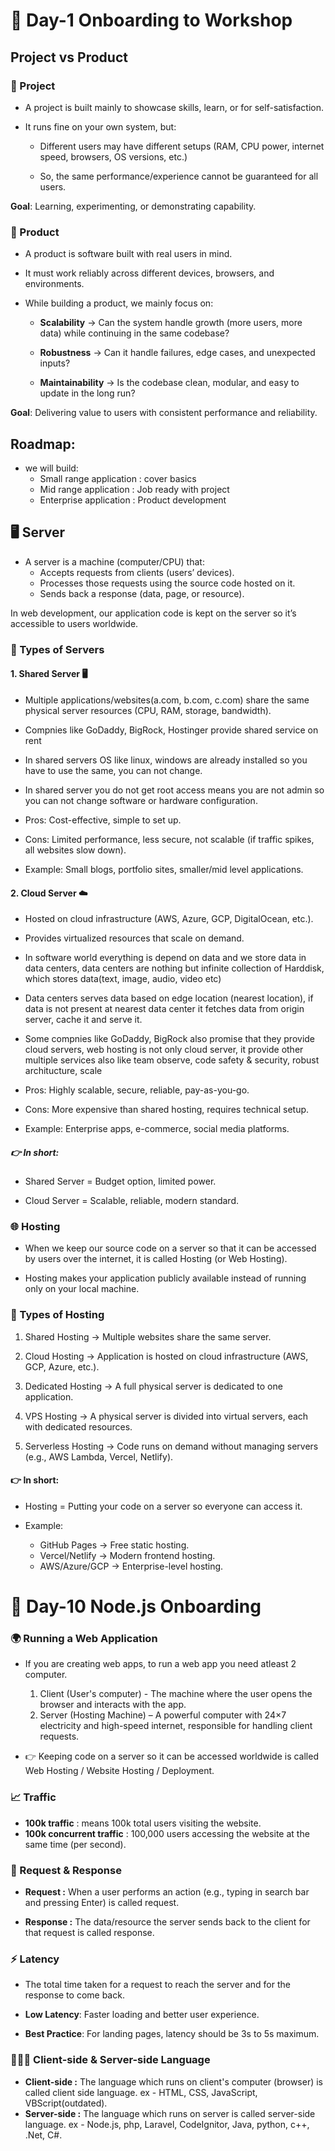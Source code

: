 # 🎯 Day-1 Onboarding to Workshop

## Project vs Product

### 📌 Project

- A project is built mainly to showcase skills, learn, or for self-satisfaction.

- It runs fine on your own system, but:

  - Different users may have different setups (RAM, CPU power, internet speed, browsers, OS versions, etc.)

  - So, the same performance/experience cannot be guaranteed for all users.

**Goal**: Learning, experimenting, or demonstrating capability.

### 📌 Product

- A product is software built with real users in mind.

- It must work reliably across different devices, browsers, and environments.

- While building a product, we mainly focus on:

  - **Scalability** → Can the system handle growth (more users, more data) while continuing in the same codebase?

  - **Robustness** → Can it handle failures, edge cases, and unexpected inputs?

  - **Maintainability** → Is the codebase clean, modular, and easy to update in the long run?

**Goal**: Delivering value to users with consistent performance and reliability.

## Roadmap:

- we will build:
  - Small range application : cover basics
  - Mid range application : Job ready with project
  - Enterprise application : Product development

## 🖥️ Server

- A server is a machine (computer/CPU) that:
  - Accepts requests from clients (users’ devices).
  - Processes those requests using the source code hosted on it.
  - Sends back a response (data, page, or resource).

In web development, our application code is kept on the server so it’s accessible to users worldwide.

### 🔑 Types of Servers

#### 1. Shared Server 🖥️

- Multiple applications/websites(a.com, b.com, c.com) share the same physical server resources (CPU, RAM, storage, bandwidth).
- Compnies like GoDaddy, BigRock, Hostinger provide shared service on rent
- In shared servers OS like linux, windows are already installed so you have to use the same, you can not change.
- In shared server you do not get root access means you are not admin so you can not change software or hardware configuration.
- Pros: Cost-effective, simple to set up.

- Cons: Limited performance, less secure, not scalable (if traffic spikes, all websites slow down).

- Example: Small blogs, portfolio sites, smaller/mid level applications.

#### 2. Cloud Server ☁️

- Hosted on cloud infrastructure (AWS, Azure, GCP, DigitalOcean, etc.).

- Provides virtualized resources that scale on demand.
- In software world everything is depend on data and we store data in data centers, data centers are nothing but infinite collection of Harddisk, which stores data(text, image, audio, video etc)

- Data centers serves data based on edge location (nearest location), if data is not present at nearest data center it fetches data from origin server, cache it and serve it.

- Some compnies like GoDaddy, BigRock also promise that they provide cloud servers, web hosting is not only cloud server, it provide other multiple services also like team observe, code safety & security, robust architucture, scale
- Pros: Highly scalable, secure, reliable, pay-as-you-go.

- Cons: More expensive than shared hosting, requires technical setup.

- Example: Enterprise apps, e-commerce, social media platforms.

##### 👉 In short:

- Shared Server = Budget option, limited power.

- Cloud Server = Scalable, reliable, modern standard.

### 🌐 Hosting

- When we keep our source code on a server so that it can be accessed by users over the internet, it is called Hosting (or Web Hosting).

- Hosting makes your application publicly available instead of running only on your local machine.

### 🔑 Types of Hosting

1. Shared Hosting → Multiple websites share the same server.

2. Cloud Hosting → Application is hosted on cloud infrastructure (AWS, GCP, Azure, etc.).

3. Dedicated Hosting → A full physical server is dedicated to one application.

4. VPS Hosting → A physical server is divided into virtual servers, each with dedicated resources.

5. Serverless Hosting → Code runs on demand without managing servers (e.g., AWS Lambda, Vercel, Netlify).

#### 👉 In short:

- Hosting = Putting your code on a server so everyone can access it.

- Example:

  - GitHub Pages → Free static hosting.
  - Vercel/Netlify → Modern frontend hosting.
  - AWS/Azure/GCP → Enterprise-level hosting.

# 🚀 Day-10 Node.js Onboarding

### 🌍 Running a Web Application

- If you are creating web apps, to run a web app you need atleast 2 computer.

  1. Client (User's computer) - The machine where the user opens the browser and interacts with the app.
  2. Server (Hosting Machine) – A powerful computer with 24×7 electricity and high-speed internet, responsible for handling client requests.

- 👉 Keeping code on a server so it can be accessed worldwide is called Web Hosting / Website Hosting / Deployment.

### 📈 Traffic

- **100k traffic** : means 100k total users visiting the website.
- **100k concurrent traffic** : 100,000 users accessing the website at the same time (per second).

### 🔄 Request & Response

- **Request :** When a user performs an action (e.g., typing in search bar and pressing Enter) is called request.

- **Response :** The data/resource the server sends back to the client for that request is called response.

### ⚡ Latency

- The total time taken for a request to reach the server and for the response to come back.

- **Low Latency**: Faster loading and better user experience.
- **Best Practice**: For landing pages, latency should be 3s to 5s maximum.

### 👩🏼‍💻 Client-side & Server-side Language

- **Client-side :** The language which runs on client's computer (browser) is called client side language. ex - HTML, CSS, JavaScript, VBScript(outdated).
- **Server-side :** The language which runs on server is called server-side language. ex - Node.js, php, Laravel, CodeIgnitor, Java, python, c++, .Net, C#.
